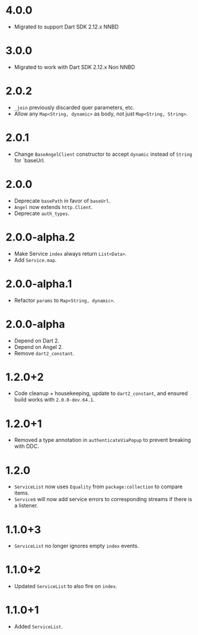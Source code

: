 

# 4.0.0
* Migrated to support Dart SDK 2.12.x NNBD

# 3.0.0
* Migrated to work with Dart SDK 2.12.x Non NNBD

# 2.0.2
* `_join` previously discarded quer parameters, etc.
* Allow any `Map<String, dynamic>` as body, not just `Map<String, String>`.

# 2.0.1
* Change `BaseAngelClient` constructor to accept `dynamic` instead of `String` for `baseUrl.

# 2.0.0
* Deprecate `basePath` in favor of `baseUrl`.
* `Angel` now extends `http.Client`.
* Deprecate `auth_types`.

# 2.0.0-alpha.2
* Make Service `index` always return `List<Data>`.
* Add `Service.map`.

# 2.0.0-alpha.1
* Refactor `params` to `Map<String, dynamic>`.

# 2.0.0-alpha
* Depend on Dart 2.
* Depend on Angel 2.
* Remove `dart2_constant`.

# 1.2.0+2
* Code cleanup + housekeeping, update to `dart2_constant`, and
ensured build works with `2.0.0-dev.64.1`.

# 1.2.0+1
* Removed a type annotation in `authenticateViaPopup` to prevent breaking with DDC.

# 1.2.0
* `ServiceList` now uses `Equality` from `package:collection` to compare items.
* `Service`s will now add service errors to corresponding streams if there is a listener.

# 1.1.0+3
* `ServiceList` no longer ignores empty `index` events.

# 1.1.0+2
* Updated `ServiceList` to also fire on `index`.

# 1.1.0+1
* Added `ServiceList`.
